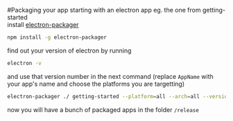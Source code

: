 #Packaging your app
starting with an electron app eg. the one from getting-started  
install [electron-packager](https://github.com/maxogden/electron-packager)
```bash
npm install -g electron-packager
```
find out your version of electron by running
```bash
electron -v
```
and use that version number in the next command (replace `AppName` with your app's name and choose the platforms you are targetting)
```bash
electron-packager ./ getting-started --platform=all --arch=all --version=0.30.1 --out=release
```
now you will have a bunch of packaged apps in the folder `/release`
